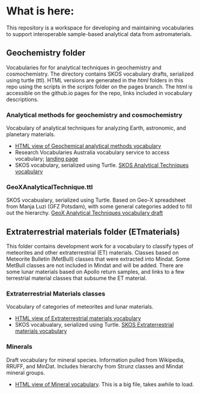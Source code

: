 

# What is here:
This repository is a workspace for developing and maintaining vocabularies to support interoperable sample-based analytical data from astromaterials. 

## Geochemistry folder
Vocabularies for for analytical techniques in geochemistry and cosmochemistry.  The directory contains SKOS vocabulary drafts, serialized using turtle (ttl). HTML versions are generated in the *html* folders in this repo using the scripts in the *scripts* folder on the pages branch.  The html is accessible on the github.io pages for the repo, links included in vocabulary descriptions.

### Analytical methods for geochemistry and cosmochemistry
Vocabulary of analytical techniques for analyzing Earth,  astronomic, and planetary materials. 
- [HTML view of Geochemical analytical methods vocabulary]( https://amds-ldeo.github.io/Vocabulary/geochemistry/html/GeochemAnalyticalMethod.html)
- Research Vocabularies Australia vocabulary service to access vocabulary; [landing page](https://vocabs.ardc.edu.au/viewById/650)
- SKOS vocabulary, serialized using Turtle. [SKOS Analytical Techniques vocabulary]( https://github.com/amds-ldeo/Vocabulary/blob/master/geochemistry/GeochemAnalyticalMethod.ttl)

### GeoXAnalyticalTechnique.ttl
SKOS vocabualary, serialized using Turtle. Based on Geo-X spreadsheet from Manja Luzi (GFZ Potsdam), with some general categories added to fill out the hierarchy. 
[GeoX Analytical Techniques vocabulary draft]( https://github.com/amds-ldeo/Vocabulary/blob/master/geochemistry/GeoXAnalyticalTechnique.ttl)

## Extraterrestrial materials folder (ETmaterials)

This folder contains development work for a vocabulary to classify types of meteorites and other extraterrestrial (ET) materials. Classes based on Meteorite Bulletin (MetBull) classes that were extracted into Mindat. Some MetBull classes are not included in Mindat and will be added. There are some lunar materials based on Apollo return samples, and links to a few terrestrial material classes that subsume the ET material.

### Extraterrestrial Materials classes
Vocabulary of categories of meteorites and lunar materials. 
- [HTML view of Extraterrestrial materials vocabulary]( https://amds-ldeo.github.io/Vocabulary/ETmaterials/html/ExtraterrestrialMaterialsMindat.html)
- SKOS vocabualary, serialized using Turtle. [SKOS Extraterrestrial materials vocabulary]( https://github.com/amds-ldeo/Vocabulary/blob/master/ETmaterials/ExtraterrestrialMaterialsMindat.ttl)

### Minerals
Draft vocabulary for mineral species. Information pulled from Wikipedia, RRUFF, and MinDat.  Includes hierarchy from Strunz classes and Mindat mineral groups. 
- [HTML view of Mineral vocabulary]( https://amds-ldeo.github.io/Vocabulary/geochemistry/html/mineralSKOS.html).  This is a big file, takes awhile to load. 
